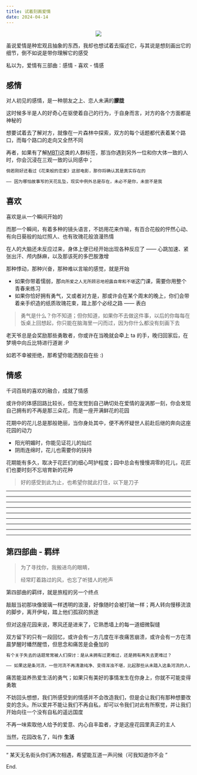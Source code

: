 ```yaml
---
title: 试着刻画爱情
date: 2024-04-14
---
```



<div style="display: flex;justify-content: center">
<img src="https://cdn.jsdelivr.net/gh/jiechen257/personal-gallery@main/img/202404142344886.png">
</div>


虽说爱情是种宏观且抽象的东西，我却也想试着去描述它，与其说是想刻画出它的细节，倒不如说是带你理解它的感受

私以为，爱情有三部曲：感情 - 喜欢 - 情感

## 感情

对人初见的感情，是一种朋友之上、恋人未满的**朦胧**

这时候多半是人的好奇心在驱使着自己的行为，于自身而言，对方的各个方面都是神秘的

想要试着去了解对方，就像在一片森林中探索，双方的每个话题都代表着某个路口，而每个路口的走向又全然不同

再者，如果有了解[MBTI](https://www.wikiwand.com/zh/%E9%82%81%E7%88%BE%E6%96%AF-%E5%B8%83%E9%87%8C%E6%A0%BC%E6%96%AF%E6%80%A7%E6%A0%BC%E5%88%86%E9%A1%9E%E6%B3%95)这类的人群标签，那当你遇到另外一位和你大体一致的人时，你会沉浸在三观一致的认同感中；

```txt
倘若刚好还看过《花束般的恋爱》这部电影，那你将确认其是真实存在的

—— 因为哪怕故事写的天花乱坠，现实中例外总是存在，未必不是你，未尝不是我
```
## 喜欢

喜欢是从一个瞬间开始的

而那一个瞬间，有着多种的镜头语言，不妨用花来作喻，有百合花般的怦然心动、有向日葵般的灿烂照人、也有玫瑰花般浪漫热情

在人的大脑还未反应过来，身体上便已经开始出现各种反应了 —— 心跳加速、紧张出汗、颅内酥麻，以及那该死的多巴胺激增

那种悸动，那种兴奋，那种难以言喻的感觉，就是开始

- 如果你带着懦弱，那`向所爱之人无所顾忌地袒露自卑和不堪`这门课，需要你用整个青春来练习
- 如果你恰好拥有勇气，又或者对方是，那或许会在某个周末的晚上，你们会带着亲手织造的纸质玫瑰花束，踏上那个必经之路 —— 表白

> 勇气是什么？你不知道；但你知道，如果你不去做这件事，以后的你每每在饭桌上回想起，你只能在脑海里一闪而过，因为你什么都没有刻画下去

老天爷总是会奖励那些勇敢者，你或许在当晚就会牵上 ta 的手，晚归回家后，在梦境中向丘比特进行道谢 :P

如若不幸被拒绝，那希望你能洒脱自在些 :)

## 情感

千词百局的喜欢的融合，成就了情感

或许你的体感回路比较长，但在发觉到自己确切处在爱情的漩涡那一刻，你会发现自己拥有的不再是那三朵花，而是一座开满鲜花的花园

花期中的花儿总是那般艳丽，当你身处其中，便不再怀疑世人前赴后继的奔向这座花园的动力

- 阳光明媚时，你能见证花儿的灿烂
- 阴雨连绵时，花儿也需要你的扶持

花期能有多久，取决于花匠们的细心呵护程度；园中总会有慢慢凋零的花儿，花匠们也要时刻不忘培育新的花种

> 好的感受到此为止，也希望你就此打住，以下是刀子

<hr />
<div><hr /></div>
<hr />
<div><hr /></div>
<hr />
<div><hr /></div>
<hr />
<div><hr /></div>
<hr />

## 第四部曲 - 羁绊

> 为了寻找你，我搬进鸟的眼睛，
> 
> 经常盯着路过的风，也忘了听猎人的枪声

第四部曲的羁绊，就是旅程的另一个终点

敲敲当初那块像玻璃一样透明的浪漫，好像随时会被打破一样；两人转向慢移流浪的脚步，离开伊甸，踏上他们孤寂的旅途

但对这座花园来说，寒风还是进来了，它熟悉墙上的每一道细微裂缝

双方留下的只有一段回忆，或许会有一方几度在半夜痛苦崩溃，或许会有一方在清晨梦醒时幡然醒悟，但思念和痛苦是会叠加的

```txt
有个关于失去的话题常常被人们探讨：是从未拥有过更难过，还是拥有再失去更难过？

—— 如果这是条河流，一但河流不再清澈纯净、变得浑浊不堪，比起那些从未踏入这条河流的人，那些在河流中沉溺至底的人，该如何向上呢；
```

痛苦能滋养热爱生活的勇气；如果只有美好的事情发生在你身上，你就不可能变得勇敢

不妨回头想想，我们所感受到的情感并不会改造我们，但是会让我们有那种想要改变的念头。所以爱并不能让我们不再自私，却可以令我们对此有所察觉，并让我们开始向往一个没有自私的遥远国度

不再一味索取他人给予的爱意、内心自丰盈者，才是这座花园里真正的主人

当然，花园改名了，叫作 **生活** 

<hr />

“ 某天无名街头你们再次相遇，希望能互道一声问候（可我知道你不会 ”

End.